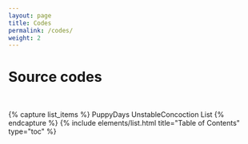 ```yaml
---
layout: page
title: Codes
permalink: /codes/
weight: 2
---
```


# Source codes
<p style="color:DarkGrey">

</p>
<br>

{% capture list_items %}
PuppyDays
UnstableConcoction
List
{% endcapture %}
{% include elements/list.html title="Table of Contents" type="toc" %}